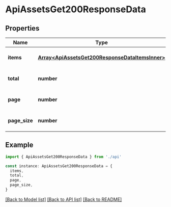 # ApiAssetsGet200ResponseData

## Properties

| Name          | Type                                                                                               | Description | Notes                             |
| ------------- | -------------------------------------------------------------------------------------------------- | ----------- | --------------------------------- |
| **items**     | [**Array&lt;ApiAssetsGet200ResponseDataItemsInner&gt;**](ApiAssetsGet200ResponseDataItemsInner.md) |             | [optional] [default to undefined] |
| **total**     | **number**                                                                                         |             | [optional] [default to undefined] |
| **page**      | **number**                                                                                         |             | [optional] [default to undefined] |
| **page_size** | **number**                                                                                         |             | [optional] [default to undefined] |

## Example

```typescript
import { ApiAssetsGet200ResponseData } from './api'

const instance: ApiAssetsGet200ResponseData = {
  items,
  total,
  page,
  page_size,
}
```

[[Back to Model list]](../README.md#documentation-for-models) [[Back to API list]](../README.md#documentation-for-api-endpoints) [[Back to README]](../README.md)
